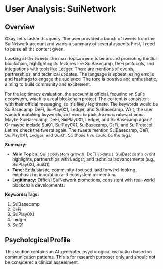 # User Analysis: SuiNetwork

## Overview

<think>
Okay, let's tackle this query. The user provided a bunch of tweets from the SuiNetwork account and wants a summary of several aspects. First, I need to parse all the content given.

Looking at the tweets, the main topics seem to be around promoting the Sui blockchain, highlighting its features like SuiBasecamp, DeFi protocols, and integrations with tools like Ledger. There are mentions of events, partnerships, and technical updates. The language is upbeat, using emojis and hashtags to engage the audience. The tone is positive and enthusiastic, aiming to build community and excitement.

For the legitimacy evaluation, the account is official, focusing on Sui's ecosystem, which is a real blockchain project. The content is consistent with their official messaging, so it's likely legitimate. The keywords would be SuiBasecamp, DeFi, SuiPlay0X1, Ledger, and SuiBasecamp. Wait, the user wants 5 matching keywords, so I need to pick the most relevant ones. Maybe SuiBasecamp, DeFi, SuiPlay0X1, Ledger, and SuiBasecamp again? Or maybe include SuiQ1, SuiPlay0X1, SuiBasecamp, DeFi, and SuiProtocol. Let me check the tweets again. The tweets mention SuiBasecamp, DeFi, SuiPlay0X1, Ledger, and SuiQ1. So those five could be the tags.
</think>

**Summary:**  
- **Main Topics:** Sui ecosystem growth, DeFi updates, SuiBasecamp event highlights, partnerships with Ledger, and technical advancements (e.g., SuiPlay0X1, SuiQ1).  
- **Tone:** Enthusiastic, community-focused, and forward-looking, emphasizing innovation and ecosystem momentum.  
- **Legitimacy:** Official SuiNetwork promotions, consistent with real-world blockchain developments.  

**Keywords/Tags:**  
1. SuiBasecamp  
2. DeFi  
3. SuiPlay0X1  
4. Ledger  
5. SuiQ1

## Psychological Profile

This section contains an AI-generated psychological evaluation based on communication patterns. This is for research purposes only and should not be considered a clinical assessment.
